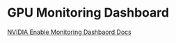 # GPU Monitoring Dashboard

[NVIDIA Enable Monitoring Dashbaord Docs](
https://docs.nvidia.com/datacenter/cloud-native/openshift/latest/enable-gpu-monitoring-dashboard.html)
